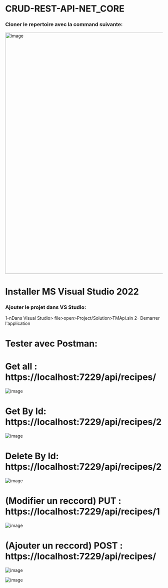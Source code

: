 # CRUD-REST-API-NET_CORE


### Cloner le repertoire avec la command suivante:

<img width="770" alt="image" src="https://github.com/user-attachments/assets/2cd389ef-8546-495b-80ad-f7e0d153bcaf">

# Installer MS Visual Studio 2022

### Ajouter le projet dans VS Studio:
1-nDans Visual Studio> file>open>Project/Solution>TMApi.sln
2- Demarrer l'application

# Tester avec Postman:

# Get all :  https://localhost:7229/api/recipes/

![image](https://github.com/user-attachments/assets/5eee99f0-4bf0-42e9-b4d2-f604050a76a4)

# Get By Id:  https://localhost:7229/api/recipes/2

![image](https://github.com/user-attachments/assets/7cc94350-29e4-4406-a297-503b33f0961c)


# Delete By Id:  https://localhost:7229/api/recipes/2

![image](https://github.com/user-attachments/assets/4e95fb4b-dc9a-44d4-938f-f4bf6f33fb5b)

# (Modifier un reccord) PUT : https://localhost:7229/api/recipes/1
![image](https://github.com/user-attachments/assets/2b447a84-d99f-42ed-9463-5ec262f6bfe5)

# (Ajouter un reccord) POST : https://localhost:7229/api/recipes/

![image](https://github.com/user-attachments/assets/8adb175f-b7ec-49f4-bd03-b0da19c83794)

![image](https://github.com/user-attachments/assets/d592957e-17ba-41a0-843d-0567a52b1b1a)
